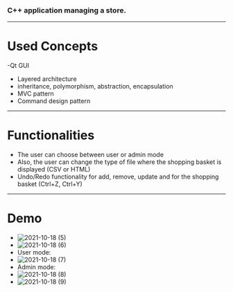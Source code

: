 ### C++ application managing a store.
---
# Used Concepts
-Qt GUI
- Layered architecture
- inheritance, polymorphism, abstraction, encapsulation
- MVC pattern
- Command design pattern
---
# Functionalities
- The user can choose between user or admin mode
- Also, the user can change the type of file where the shopping basket is displayed (CSV or HTML)
- Undo/Redo functionality for add, remove, update and for the shopping basket (Ctrl+Z, Ctrl+Y)
---
# Demo
- ![2021-10-18 (5)](https://user-images.githubusercontent.com/72084877/137704265-1e4deeed-6f61-444d-a73a-0eba5ea95f72.png)
- ![2021-10-18 (6)](https://user-images.githubusercontent.com/72084877/137704275-09e6f709-1a15-4163-b902-9aa57d014aa6.png)
- User mode:
- ![2021-10-18 (7)](https://user-images.githubusercontent.com/72084877/137704284-acf382f2-9aa9-4d0f-a0b7-496cb076924f.png)
- Admin mode:
- ![2021-10-18 (8)](https://user-images.githubusercontent.com/72084877/137704290-e62853f1-1794-4d9a-b59c-e73649cbed6b.png)
- ![2021-10-18 (9)](https://user-images.githubusercontent.com/72084877/137704292-90f53c08-2151-4ff4-9bac-2d05922cf170.png)
